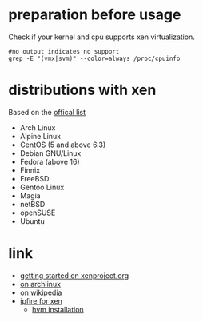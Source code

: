 # preparation before usage

Check if your kernel and cpu supports xen virtualization.

```
#no output indicates no support
grep -E "(vmx|svm)" --color=always /proc/cpuinfo
```
# distributions with xen

Based on the [offical list](https://wiki.xenproject.org/wiki/Xen_Project_Software_Overview)

* Arch Linux
* Alpine Linux
* CentOS (5 and above 6.3)
* Debian GNU/Linux
* Fedora (above 16)
* Finnix
* FreeBSD
* Gentoo Linux
* Magia
* netBSD
* openSUSE
* Ubuntu

# link

* [getting started on xenproject.org](https://www.xenproject.org/users/getting-started.html)
* [on archlinux](https://wiki.archlinux.org/index.php/Xen)
* [on wikipedia](https://en.wikipedia.org/wiki/Xen)
* [ipfire for xen](http://wiki.ipfire.org/en/virtualization/xen/start)
    * [hvm installation](http://wiki.ipfire.org/en/virtualization/xen/ipfire_as_hvm_with_xen_4.0.1)
